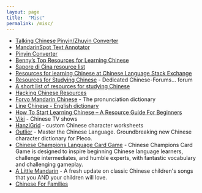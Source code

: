 ```yaml
---
layout: page
title:  "Misc"
permalink: /misc/
---
```

* [Talking Chinese Pinyin/Zhuyin Converter](https://www.purpleculture.net/chinese-pinyin-converter/)
* [MandarinSpot Text Annotator](https://mandarinspot.com/annotate)
* [Pinyin Converter](http://www.pin1yin1.com/)
* [Benny’s Top Resources for Learning Chinese](https://www.fluentin3months.com/chinese-learning-resources/)
* [Sapore di Cina resource list](http://www.saporedicina.com/english/learn-chinese-online-25-excellent-free-resources/)
* [Resources for learning Chinese at Chinese Language Stack Exchange](https://chinese.stackexchange.com/questions/1120/resources-for-learning-mandarin-chinese)
* [Resources for Studying Chinese](https://www.chinese-forums.com/forums/forum/44-resources-for-studying-chinese/) - Dedicated Chinese-Forums... forum
* [A short list of resources for studying Chinese](https://www.chinese-forums.com/forums/topic/51989-a-short-list-of-resources-for-studying-chinese/)
* [Hacking Chinese Resources](http://challenges.hackingchinese.com/resources)
* [Forvo Mandarin Chinese](https://forvo.com/languages/zh/) - The pronunciation dictionary
* [Line Chinese - English dictionary](http://ce.linedict.com/#/cnen/home)
* [How To Start Learning Chinese – A Resource Guide For Beginners](http://www.alllanguageresources.com/learn-chinese-beginner-resources/)
* [Viki](https://www.viki.com/countries/china) - Chinese TV shows
* [HanziGrid](https://www.hanzigrids.com/) - custom Chinese character worksheets
* [Outlier](https://www.outlier-linguistics.com/) - Master the Chinese Language. Groundbreaking new Chinese character dictionary for Pleco.
* [Chinese Champions Language Card Game](https://languagecardgames.com/product/chinese-champions/) - Chinese Champions Card Game is designed to inspire beginning Chinese language learners, challenge intermediates, and humble experts, with fantastic vocabulary and challenging gameplay.
* [A Little Mandarin](https://alittlemandarin.com/) - A fresh update on classic Chinese children's songs that you AND your children will love.
* [Chinese For Families](http://www.chineseforfamilies.com/)
